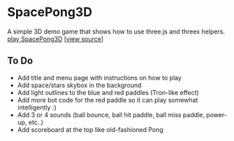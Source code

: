 SpacePong3D
===========

A simple 3D demo game that shows how to use three.js and threex helpers. <br>
[play SpacePong3D](http://erichlof.github.io/SpacePong3D/SpacePong3D.html)
\[[view source](https://github.com/erichlof/SpacePong3D/blob/master/SpacePong3D.html)\]

To Do
-----
* Add title and menu page with instructions on how to play
* Add space/stars skybox in the background
* Add light outlines to the blue and red paddles (Tron-like effect)
* Add more bot code for the red paddle so it can play somewhat intelligently :)
* Add 3 or 4 sounds (ball bounce, ball hit paddle, ball miss paddle, power-up, etc..)
* Add scoreboard at the top like old-fashioned Pong
